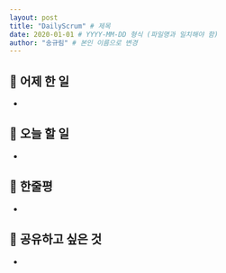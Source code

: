 ```yaml
---
layout: post
title: "DailyScrum" # 제목
date: 2020-01-01 # YYYY-MM-DD 형식 (파일명과 일치해야 함)
author: "송규림" # 본인 이름으로 변경
---
```


## 📝 어제 한 일

- 

## 🎯 오늘 할 일

- 

## 💭 한줄평

- 

## 🔗 공유하고 싶은 것

- 